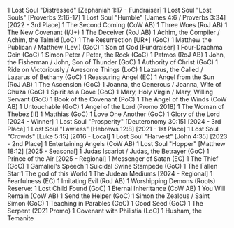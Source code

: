 1	Lost Soul "Distressed" [Zephaniah 1:17 - Fundraiser]
1	Lost Soul "Lost Souls" [Proverbs 2:16-17]
1	Lost Soul "Humble" [James 4:6 / Proverbs 3:34] [2022 - 3rd Place]
1	The Second Coming (CoW AB)
1	Three Woes (RoJ AB)
1	The New Covenant (I/J+)
1	The Deceiver (RoJ AB)
1	Achim, the Compiler / Achim, the Talmid (LoC)
1	The Resurrection [UR+] (GoC)
1	Matthew the Publican / Matthew (Levi) (GoC)
1	Son of God [Fundraiser]
1	Four-Drachma Coin (GoC)
1	Simon Peter / Peter, the Rock (GoC)
1	Patmos (RoJ AB)
1	John, the Fisherman / John, Son of Thunder (GoC)
1	Authority of Christ (GoC)
1	Ride on Victoriously / Awesome Things (LoC)
1	Lazarus, the Called / Lazarus of Bethany (GoC)
1	Reassuring Angel (EC)
1	Angel from the Sun (RoJ AB)
1	The Ascension (GoC)
1	Joanna, the Generous / Joanna, Wife of Chuza (GoC)
1	Spirit as a Dove (GoC)
1	Mary, Holy Virgin / Mary, Willing Servant (GoC)
1	Book of the Covenant (PoC)
1	The Angel of the Winds (CoW AB)
1	Untouchable (GoC)
1	Angel of the Lord (Promo 2018)
1	The Woman of Thebez [II]
1	Matthias (GoC)
1	Love One Another (GoC)
1	Glory of the Lord [2024 - Winner]
1	Lost Soul "Prosperity" [Deuteronomy 30:15] [2024 - 3rd Place]
1	Lost Soul "Lawless" [Hebrews 12:8] [2021 - 1st Place]
1	Lost Soul "Crowds" [Luke 5:15] [2016 - Local]
1	Lost Soul "Harvest" [John 4:35] [2023 - 2nd Place]
1	Entertaining Angels (CoW AB)
1	Lost Soul "Hopper" [Matthew 18:12] [2025 - Seasonal]
1	Judas Iscariot / Judas, the Betrayer (GoC)
1	Prince of the Air [2025 - Regional]
1	Messenger of Satan (EC)
1	The Thief (GoC)
1	Gamaliel's Speech
1	Suicidal Swine Stampede (GoC)
1	The Fallen Star
1	The god of this World
1	The Judean Mediums [2024 - Regional]
1	Fearfulness (EC)
1	Imitating Evil (RoJ AB)
1	Worshipping Demons (Roots)
Reserve:
1	Lost Child Found (GoC)
1	Eternal Inheritance (CoW AB)
1	You Will Remain (CoW AB)
1	Send the Helper (GoC)
1	Simon the Zealous / Saint Simon (GoC)
1	Teaching in Parables (GoC)
1	Good Seed (GoC)
1	The Serpent (2021 Promo)
1	Covenant with Philistia (LoC)
1	Husham, the Temanite

